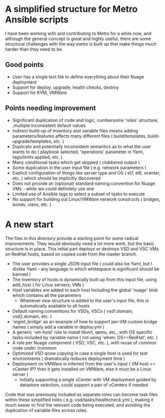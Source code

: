 # A simplified structure for Metro Ansible scripts

I have been working with and contributing to Metro for a while now, and although the general concept is great and highly useful, there are some structural challenges
with the way metro is built up that make things much harder than they need to be.

## Good points
* User has a single text file to define everything about their Nuage deployment
* Support for deploy, upgrade, health checks, destroy
* Support for KVM, VMWare

## Points needing improvement
* Significant duplication of code and logic, cumbersome 'roles' structure, ,multiple inconsistent default values
* Indirect build-up of inventory and variable files means adding parameters/features affects many different files ( build/templates, build-upgrade/templates, etc. )
* Duplicate and potentially inconsistent semantics as to what the user wants to do ( playbook selected, 'operations' parameter in Yaml, tags/limits applied, etc. )
* Many conditional tasks which get skipped ( clobbered output )
* Some duplication in the user input file ( e.g. network parameters )
* Explicit configuration of things like server type and OS ( el7, el6, vcenter, etc. ) which should be implicitly discovered
* Does not provide an (optional) standard naming convention for Nuage VMs - while we could definitely use one
* Limited use of Ansible tags to select a subset of tasks to execute
* No support for building out Linux/VMWare network constructs ( bridges, bonds, vlans, etc. )

# A new start 
The files in this directory provide a starting point for some radical improvements. They would obviously need a lot more work, but the basic structure is in place.
This initial part deploys or destroys VSD and VSC VMs on RedHat hosts, based on copied code from the master branch.

* The user provides a single JSON input file ( could also be Yaml, but I dislike Yaml - any language in which whitespace is significant should be banned )
* The inventory of hosts is dynamically built up from this input file, using add_host ( for Linux servers, VMs )
* Host variables are added to each host including the global 'nuage' blob which contains all the parameters
  + Whenever new structure is added to the user's input file, this is automatically available to all hosts
* Default naming conventions for VSDs, VSCs ( vsd1.domain, vsd2.domain, etc. )
* 'mgmt_bridge' as an example of how to support per-VM custom bridge names ( simply add a variable in deploy.yml )
* A generic 'vm-host' role to install libvirt, qemu, etc., with OS specific tasks included by variable name ( not using 'when: OS==RedHat', etc. )
* A role per Nuage component ( VSD, VSC, etc. ), with reuse of common code under /common
* Optimized VSD qcow copying in case a single host is used for test environments ( dramatically reduces deployment time )
* Deployment on VMWare is inferred from the user's input ( VM host == vCenter IP? then it gets installed on VMWare, else it must be a Linux server )
  + Initially supporting a single vCenter with VM deployment guided by datastore selection, could support a pair of vCenters if needed

Code that was previously included as separate roles can become task files within these simplified roles ( e.g. vsd/tasks/healthcheck.yml ), making it much
easier to find the relevant code being executed, and avoiding the duplication of variable files across roles.
